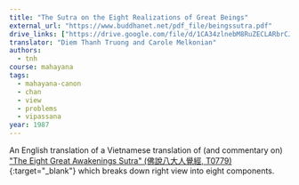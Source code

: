 ```yaml
---
title: "The Sutra on the Eight Realizations of Great Beings"
external_url: "https://www.buddhanet.net/pdf_file/beingssutra.pdf"
drive_links: ["https://drive.google.com/file/d/1CA34zlnebM8RuZECLARbrCJkB16D_JWN/view?usp=drivesdk"]
translator: "Diem Thanh Truong and Carole Melkonian"
authors:
  - tnh
course: mahayana
tags:
  - mahayana-canon
  - chan
  - view
  - problems
  - vipassana
year: 1987
---
```


An English translation of a Vietnamese translation of (and commentary on) ["The Eight Great Awakenings Sutra" (佛說八大人覺經, T0779)](https://web.archive.org/web/20200413134557/https://fotuozhengfa.com/archives/35339){:target="_blank"} which breaks down right view into eight components.
